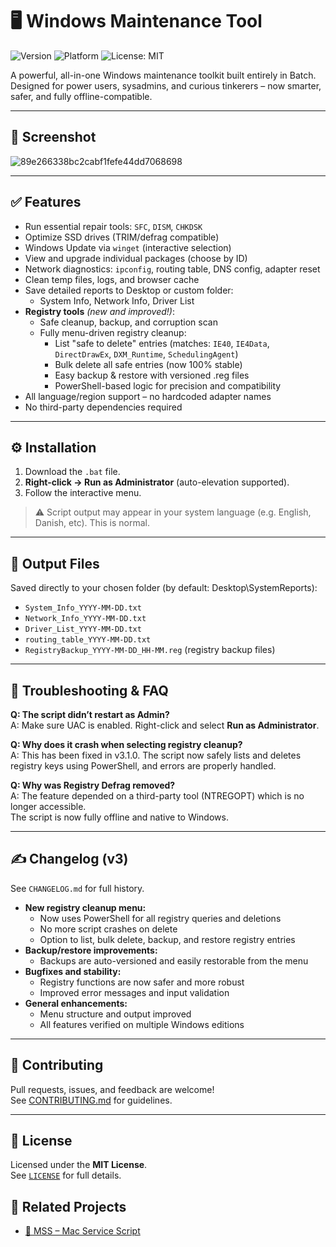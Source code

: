 # 🖥️ Windows Maintenance Tool

![Version](https://img.shields.io/badge/version-v3-green)
![Platform](https://img.shields.io/badge/platform-Windows-blue)
![License: MIT](https://img.shields.io/badge/license-MIT-blue)

A powerful, all-in-one Windows maintenance toolkit built entirely in Batch.  
Designed for power users, sysadmins, and curious tinkerers – now smarter, safer, and fully offline-compatible.

---

## 📸 Screenshot

![89e266338bc2cabf1fefe44dd7068698](https://github.com/user-attachments/assets/beca6ba4-94b3-4c20-80d0-a66585366aa7)


---

## ✅ Features

- Run essential repair tools: `SFC`, `DISM`, `CHKDSK`
- Optimize SSD drives (TRIM/defrag compatible)
- Windows Update via `winget` (interactive selection)
- View and upgrade individual packages (choose by ID)
- Network diagnostics: `ipconfig`, routing table, DNS config, adapter reset
- Clean temp files, logs, and browser cache
- Save detailed reports to Desktop or custom folder:
  - System Info, Network Info, Driver List
- **Registry tools** *(new and improved!)*:
  - Safe cleanup, backup, and corruption scan
  - Fully menu-driven registry cleanup:  
    - List "safe to delete" entries (matches: `IE40`, `IE4Data`, `DirectDrawEx`, `DXM_Runtime`, `SchedulingAgent`)
    - Bulk delete all safe entries (now 100% stable)
    - Easy backup & restore with versioned .reg files
    - PowerShell-based logic for precision and compatibility
- All language/region support – no hardcoded adapter names
- No third-party dependencies required

---

## ⚙️ Installation

1. Download the `.bat` file.
2. **Right-click → Run as Administrator** (auto-elevation supported).
3. Follow the interactive menu.

> ⚠️ Script output may appear in your system language (e.g. English, Danish, etc). This is normal.

---

## 📁 Output Files

Saved directly to your chosen folder (by default: Desktop\SystemReports):

- `System_Info_YYYY-MM-DD.txt`
- `Network_Info_YYYY-MM-DD.txt`
- `Driver_List_YYYY-MM-DD.txt`
- `routing_table_YYYY-MM-DD.txt`
- `RegistryBackup_YYYY-MM-DD_HH-MM.reg` (registry backup files)

---

## 🧪 Troubleshooting & FAQ

**Q: The script didn’t restart as Admin?**  
A: Make sure UAC is enabled. Right-click and select **Run as Administrator**.

**Q: Why does it crash when selecting registry cleanup?**  
A: This has been fixed in v3.1.0. The script now safely lists and deletes registry keys using PowerShell, and errors are properly handled.

**Q: Why was Registry Defrag removed?**  
A: The feature depended on a third-party tool (NTREGOPT) which is no longer accessible.  
The script is now fully offline and native to Windows.

---

## ✍️ Changelog (v3)

See `CHANGELOG.md` for full history.

- **New registry cleanup menu:**  
  - Now uses PowerShell for all registry queries and deletions
  - No more script crashes on delete
  - Option to list, bulk delete, backup, and restore registry entries  
- **Backup/restore improvements:**  
  - Backups are auto-versioned and easily restorable from the menu  
- **Bugfixes and stability:**  
  - Registry functions are now safer and more robust
  - Improved error messages and input validation
- **General enhancements:**  
  - Menu structure and output improved
  - All features verified on multiple Windows editions

---

## 🤝 Contributing

Pull requests, issues, and feedback are welcome!  
See [CONTRIBUTING.md](CONTRIBUTING.md) for guidelines.

---

## 📜 License

Licensed under the **MIT License**.  
See [`LICENSE`](LICENSE) for full details.

## 🔗 Related Projects

- [🍎 MSS – Mac Service Script](https://github.com/ios12checker/MSS-Mac-Service-Script)
